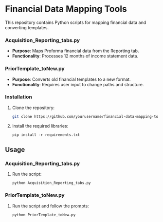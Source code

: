 # Financial Data Mapping Tools

This repository contains Python scripts for mapping financial data and converting templates.

### Acquisition_Reporting_tabs.py

- **Purpose**: Maps Proforma financial data from the Reporting tab.
- **Functionality**: Processes 12 months of income statement data.

### PriorTemplate_toNew.py

- **Purpose**: Converts old financial templates to a new format.
- **Functionality**: Requires user input to change paths and structure.

### Installation

1. Clone the repository:

    ```bash
    git clone https://github.com/yourusername/financial-data-mapping-tools.git
    ```

2. Install the required libraries:

    ```
    pip install -r requirements.txt
    ```

## Usage

### Acquisition_Reporting_tabs.py

1. Run the script:
    ```
    python Acquisition_Reporting_tabs.py
    ```

### PriorTemplate_toNew.py

1. Run the script and follow the prompts:
    ```
    python PriorTemplate_toNew.py
    ```

